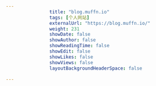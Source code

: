 ```yaml
---
                title: "blog.muffn.io"
                tags: [个人网站]
                externalUrl: "https://blog.muffn.io/"
                weight: 231
                showDate: false
                showAuthor: false
                showReadingTime: false
                showEdit: false
                showLikes: false
                showViews: false
                layoutBackgroundHeaderSpace: false
                
---
```


